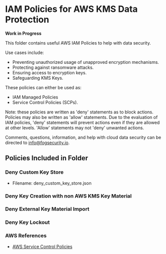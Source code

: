 # IAM Policies for AWS KMS Data Protection

**Work in Progress**

This folder contains useful AWS IAM Policies to help with data security.  

Use cases include:
* Preventing unauthorized usage of unapproved encryption mechanisms.
* Protecting against ransomware attacks.
* Ensuring access to encryption keys.
* Safeguarding KMS Keys.

These policies can either be used as:
* IAM Managed Policies
* Service Control Policies (SCPs).

Note: these policies are written as 'deny' statements as to block actions.  Policies may also be written as 'allow' statements.  Due to the evaluation of IAM policies, 'deny' statements will prevent actions even if they are allowed at other levels.  'Allow' statements may not 'deny' unwanted actions.

Comments, questions, information, and help with cloud data security can be directed to info@fogsecurity.io.

## Policies Included in Folder

### Deny Custom Key Store
* Filename: deny_custom_key_store.json

### Deny Key Creation with non AWS KMS Key Material

### Deny External Key Material Import

### Deny Key Lockout

### AWS References
* [AWS Service Control Policies](https://docs.aws.amazon.com/organizations/latest/userguide/orgs_manage_policies_scps.html)
